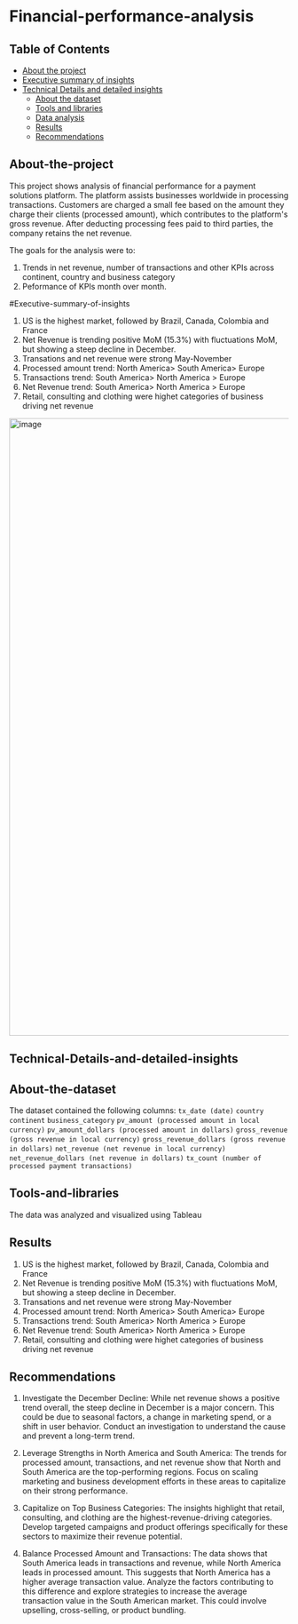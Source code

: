# Financial-performance-analysis

  ## Table of Contents
* [About the project](#About-the-project)
* [Executive summary of insights](#Executive-summary-of-insights)
* [Technical Details and detailed insights](#Technical-Details-and-detailed-insights)
  *   [About the dataset](#About-the-dataset)
  *   [Tools and libraries](#Tools-and-libraries)
  *   [Data analysis](#Data-analysis)
  *   [Results](#Results)
  *   [Recommendations](#Recommendations )

## About-the-project
This project shows analysis of financial performance for a payment solutions platform. The platform assists businesses worldwide in processing transactions. 
Customers are charged a small fee based on the amount they charge their clients (processed amount), which contributes to the platform's gross revenue. 
After deducting processing fees paid to third parties, the company retains the net revenue. 

The goals for the analysis were to:
1. Trends in net revenue, number of transactions and other KPIs across continent, country and business category
2. Peformance of KPIs month over month. 


#Executive-summary-of-insights
1. US is the highest market, followed by Brazil, Canada, Colombia and France
2. Net Revenue is trending positive MoM (15.3%) with fluctuations MoM, but showing a steep decline in December. 
3. Transations and net revenue were strong May-November
4. Processed amount trend: North America> South America> Europe
5. Transactions trend: South America> North America > Europe
6. Net Revenue trend: South America> North America > Europe
7. Retail, consulting and clothing were highet categories of business driving net revenue

<img width="1594" height="1112" alt="image" src="https://github.com/user-attachments/assets/e3c4ed14-4037-4ce8-b495-9a10f78acff0" />

## Technical-Details-and-detailed-insights

## About-the-dataset
The dataset contained the following columns:
`tx_date (date)`
`country`
`continent`
`business_category`
`pv_amount (processed amount in local currency)`
`pv_amount_dollars (processed amount in dollars)`
`gross_revenue (gross revenue in local currency)`
`gross_revenue_dollars (gross revenue in dollars)`
`net_revenue (net revenue in local currency)`
`net_revenue_dollars (net revenue in dollars)`
`tx_count (number of processed payment transactions)`

## Tools-and-libraries
The data was analyzed and visualized using Tableau


## Results
1. US is the highest market, followed by Brazil, Canada, Colombia and France
2. Net Revenue is trending positive MoM (15.3%) with fluctuations MoM, but showing a steep decline in December. 
3. Transations and net revenue were strong May-November
4. Processed amount trend: North America> South America> Europe
5. Transactions trend: South America> North America > Europe
6. Net Revenue trend: South America> North America > Europe
7. Retail, consulting and clothing were highet categories of business driving net revenue

## Recommendations 
1. Investigate the December Decline: While net revenue shows a positive trend overall, the steep decline in December is a major concern. This could be due to seasonal factors, a change in marketing spend, or a shift in user behavior.
   Conduct an investigation to understand the cause and prevent a long-term trend.  

2. Leverage Strengths in North America and South America: The trends for processed amount, transactions, and net revenue show that North and South America are the top-performing regions.
   Focus on scaling marketing and business development efforts in these areas to capitalize on their strong performance.

3. Capitalize on Top Business Categories: The insights highlight that retail, consulting, and clothing are the highest-revenue-driving categories.
   Develop targeted campaigns and product offerings specifically for these sectors to maximize their revenue potential.

4. Balance Processed Amount and Transactions: The data shows that South America leads in transactions and revenue, while North America leads in processed amount.
   This suggests that North America has a higher average transaction value. Analyze the factors contributing to this difference and explore strategies to increase the average transaction
   value in the South American market. This could involve upselling, cross-selling, or product bundling.

